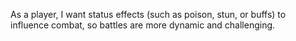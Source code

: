 As a player, I want status effects (such as poison, stun, or buffs) to influence combat, so battles are more dynamic and challenging.
